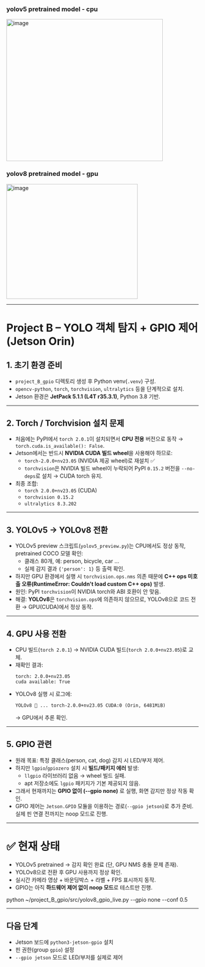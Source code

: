 
### yolov5 pretrained model - cpu
<img width="410" height="372" alt="image" src="https://github.com/user-attachments/assets/d8c4ace9-3cde-4c63-8d7e-0d5494f8ac40" />

### yolov8 pretrained model - gpu
<img width="344" height="301" alt="image" src="https://github.com/user-attachments/assets/6523b9c8-a3bc-45bf-9a41-15fbe2a698f2" />

---

# Project B – YOLO 객체 탐지 + GPIO 제어 (Jetson Orin)

## 1. 초기 환경 준비
- `project_B_gpio` 디렉토리 생성 후 Python venv(`.venv`) 구성.
- `opencv-python`, `torch`, `torchvision`, `ultralytics` 등을 단계적으로 설치.
- Jetson 환경은 **JetPack 5.1.1 (L4T r35.3.1)**, Python 3.8 기반.

---

## 2. Torch / Torchvision 설치 문제
- 처음에는 PyPI에서 `torch 2.0.1`이 설치되면서 **CPU 전용** 버전으로 동작 → `torch.cuda.is_available(): False`.
- Jetson에서는 반드시 **NVIDIA CUDA 빌드 wheel**을 사용해야 하므로:
  - `torch-2.0.0+nv23.05` (NVIDIA 제공 wheel)로 재설치 ✅
  - `torchvision`은 NVIDIA 빌드 wheel이 누락되어 PyPI `0.15.2` 버전을 `--no-deps`로 설치 → CUDA torch 유지.
- 최종 조합:  
  - `torch 2.0.0+nv23.05` (CUDA)  
  - `torchvision 0.15.2`  
  - `ultralytics 8.3.202`  

---

## 3. YOLOv5 → YOLOv8 전환
- YOLOv5 preview 스크립트(`yolov5_preview.py`)는 CPU에서도 정상 동작, pretrained COCO 모델 확인:
  - 클래스 80개, 예: person, bicycle, car …
  - 실제 감지 결과 `{'person': 1}` 등 출력 확인.
- 하지만 GPU 환경에서 실행 시 `torchvision.ops.nms` 의존 때문에 **C++ ops 미호출 오류(RuntimeError: Couldn't load custom C++ ops)** 발생.
- 원인: PyPI `torchvision`이 NVIDIA torch와 ABI 호환이 안 맞음.
- 해결: **YOLOv8**은 `torchvision.ops`에 의존하지 않으므로, YOLOv8으로 코드 전환 → GPU(CUDA)에서 정상 동작.

---

## 4. GPU 사용 전환
- CPU 빌드(`torch 2.0.1`) → NVIDIA CUDA 빌드(`torch 2.0.0+nv23.05`)로 교체.
- 재확인 결과:
  ```text
  torch: 2.0.0+nv23.05
  cuda available: True
  ```
- YOLOv8 실행 시 로그에:
  ```
  YOLOv8 🚀 ... torch-2.0.0+nv23.05 CUDA:0 (Orin, 6481MiB)
  ```
  → GPU에서 추론 확인.

---

## 5. GPIO 관련
- 원래 목표: 특정 클래스(person, cat, dog) 감지 시 LED/부저 제어.
- 하지만 `lgpio`/`gpiozero` 설치 시 **빌드/패키지 에러** 발생:
  - `llgpio` 라이브러리 없음 → wheel 빌드 실패.
  - apt 저장소에도 `lgpio` 패키지가 기본 제공되지 않음.
- 그래서 현재까지는 **GPIO 없이 (--gpio none)** 로 실행, 화면 감지만 정상 작동 확인.
- GPIO 제어는 `Jetson.GPIO` 모듈을 이용하는 경로(`--gpio jetson`)로 추가 준비. 실제 핀 연결 전까지는 noop 모드로 진행.

---

# ✅ 현재 상태
- YOLOv5 pretrained → 감지 확인 완료 (단, GPU NMS 충돌 문제 존재).  
- YOLOv8으로 전환 후 GPU 사용까지 정상 확인.  
- 실시간 카메라 영상 + 바운딩박스 + 라벨 + FPS 표시까지 동작.  
- GPIO는 아직 **하드웨어 제어 없이 noop 모드**로 테스트만 진행.

python ~/project_B_gpio/src/yolov8_gpio_live.py --gpio none --conf 0.5


---

## 다음 단계
- Jetson 보드에 `python3-jetson-gpio` 설치
- 핀 권한(group `gpio`) 설정
- `--gpio jetson` 모드로 LED/부저를 실제로 제어
